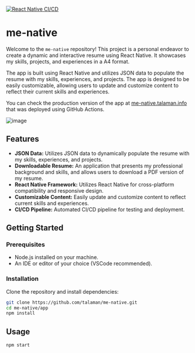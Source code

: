 [![React Native CI/CD](https://github.com/talaman/me-native/actions/workflows/CICD.yml/badge.svg)](https://github.com/talaman/me-native/actions/workflows/CICD.yml)

# me-native

Welcome to the `me-native` repository! This project is a personal endeavor to create a dynamic and interactive resume using React Native. It showcases my skills, projects, and experiences in a A4 format.

The app is built using React Native and utilizes JSON data to populate the resume with my skills, experiences, and projects. The app is designed to be easily customizable, allowing users to update and customize content to reflect their current skills and experiences.

You can check the production version of the app at [me-native.talaman.info](https://me-native.talaman.info/) that was deployed using GitHub Actions.

![image](https://github.com/talaman/me-native/assets/497042/15aecc25-b84c-437d-a5ba-8eeb8aeadd37)

## Features

- **JSON Data:** Utilizes JSON data to dynamically populate the resume with my skills, experiences, and projects.
- **Downloadable Resume:** An application that presents my professional background and skills, and allows users to download a PDF version of my resume.
- **React Native Framework:** Utilizes React Native for cross-platform compatibility and responsive design.
- **Customizable Content:** Easily update and customize content to reflect current skills and experiences.
- **CI/CD Pipeline:** Automated CI/CD pipeline for testing and deployment.

## Getting Started

### Prerequisites

- Node.js installed on your machine.
- An IDE or editor of your choice (VSCode recommended).

### Installation

Clone the repository and install dependencies:

```bash
git clone https://github.com/talaman/me-native.git
cd me-native/app
npm install
```

## Usage

```bash
npm start
```








